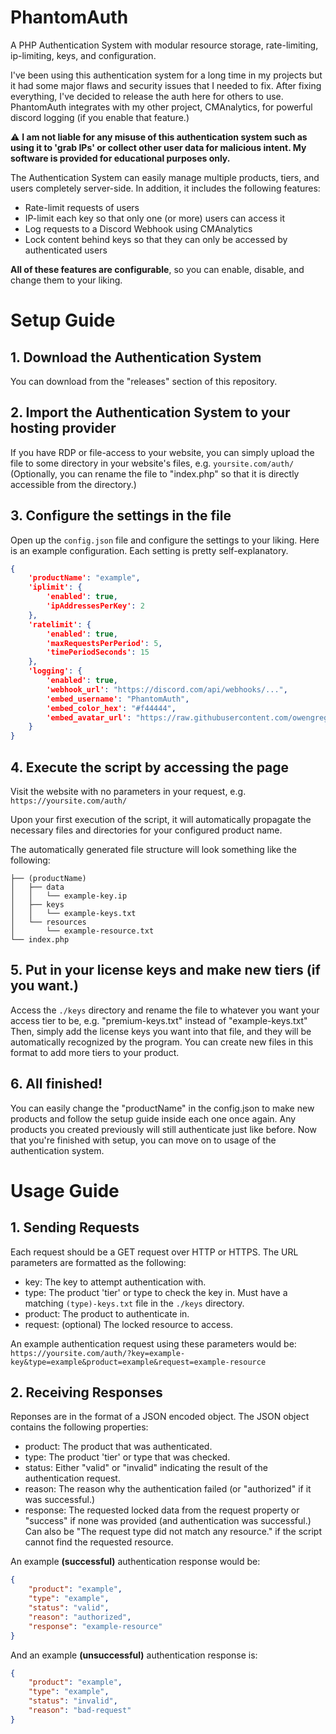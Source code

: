 # PhantomAuth
A PHP Authentication System with modular resource storage, rate-limiting, ip-limiting, keys, and configuration.

I've been using this authentication system for a long time in my projects but it had some major flaws and security issues that I needed to fix. After fixing everything, I've decided to release the auth here for others to use.
PhantomAuth integrates with my other project, CMAnalytics, for powerful discord logging (if you enable that feature.)

⚠️ **I am not liable for any misuse of this authentication system such as using it to 'grab IPs' or collect other user data for malicious intent. My software is provided for educational purposes only.**

The Authentication System can easily manage multiple products, tiers, and users completely server-side. In addition, it includes the following features:
* Rate-limit requests of users
* IP-limit each key so that only one (or more) users can access it
* Log requests to a Discord Webhook using CMAnalytics
* Lock content behind keys so that they can only be accessed by authenticated users

**All of these features are configurable**, so you can enable, disable, and change them to your liking.

# Setup Guide

## 1. Download the Authentication System
You can download from the "releases" section of this repository.

## 2. Import the Authentication System to your hosting provider
If you have RDP or file-access to your website, you can simply upload the file to some directory in your website's files, e.g. `yoursite.com/auth/` (Optionally, you can rename the file to "index.php" so that it is directly accessible from the directory.)

## 3. Configure the settings in the file
Open up the `config.json` file and configure the settings to your liking. Here is an example configuration. Each setting is pretty self-explanatory.

```json
{
    'productName': "example",
    'iplimit': {
        'enabled': true,
        'ipAddressesPerKey': 2
    },
    'ratelimit': {
        'enabled': true,
        'maxRequestsPerPeriod': 5,
        'timePeriodSeconds': 15
    },
    'logging': {
        'enabled': true,
        'webhook_url': "https://discord.com/api/webhooks/...",
        'embed_username': "PhantomAuth",
        'embed_color_hex': "#f44444",
        'embed_avatar_url': "https://raw.githubusercontent.com/owengregson/PhantomAuth/main/resources/PhantomAuth.png"
    }
}
```

## 4. Execute the script by accessing the page
Visit the website with no parameters in your request, e.g.
`https://yoursite.com/auth/`

Upon your first execution of the script, it will automatically propagate the necessary files and directories for your configured product name.

The automatically generated file structure will look something like the following:

```
├── (productName)
│   ├── data
│   │   └── example-key.ip
│   ├── keys
│   │   └── example-keys.txt
│   └── resources
│       └── example-resource.txt
└── index.php
```
## 5. Put in your license keys and make new tiers (if you want.)
Access the `./keys` directory and rename the file to whatever you want your access tier to be, e.g. "premium-keys.txt" instead of "example-keys.txt"
Then, simply add the license keys you want into that file, and they will be automatically recognized by the program. You can create new files in this format to add more tiers to your product.

## 6. All finished!
You can easily change the "productName" in the config.json to make new products and follow the setup guide inside each one once again. Any products you created previously will still authenticate just like before.
Now that you're finished with setup, you can move on to usage of the authentication system.

# Usage Guide

## 1. Sending Requests
Each request should be a GET request over HTTP or HTTPS. The URL parameters are formatted as the following:

* key: The key to attempt authentication with.
* type: The product 'tier' or type to check the key in. Must have a matching `(type)-keys.txt` file in the `./keys` directory.
* product: The product to authenticate in.
* request: (optional) The locked resource to access.

An example authentication request using these parameters would be:
`https://yoursite.com/auth/?key=example-key&type=example&product=example&request=example-resource`

## 2. Receiving Responses
Reponses are in the format of a JSON encoded object. The JSON object contains the following properties:

* product: The product that was authenticated.
* type: The product 'tier' or type that was checked.
* status: Either "valid" or "invalid" indicating the result of the authentication request.
* reason: The reason why the authentication failed (or "authorized" if it was successful.)
* response: The requested locked data from the request property or "success" if none was provided (and authentication was successful.) Can also be "The request type did not match any resource." if the script cannot find the requested resource.

An example **(successful)** authentication response would be:
```json
{
    "product": "example",
    "type": "example",
    "status": "valid",
    "reason": "authorized",
    "response": "example-resource"
}
```
And an example **(unsuccessful)** authentication response is:
```json
{
    "product": "example",
    "type": "example",
    "status": "invalid",
    "reason": "bad-request"
}
```